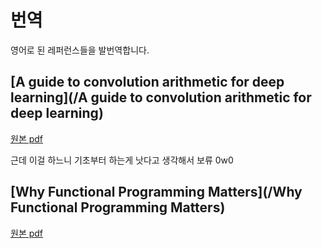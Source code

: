 # 번역
영어로 된 레퍼런스들을 발번역합니다.



## [A guide to convolution arithmetic for deep learning](/A guide to convolution arithmetic for deep learning)

[원본 pdf](https://arxiv.org/abs/1603.07285)

근데 이걸 하느니 기초부터 하는게 낫다고 생각해서 보류 0w0

## [Why Functional Programming Matters](/Why Functional Programming Matters)

[원본 pdf](https://www.cs.kent.ac.uk/people/staff/dat/miranda/whyfp90.pdf)